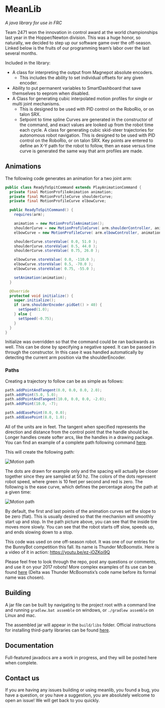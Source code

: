 # MeanLib
*A java library for use in FRC*

Team 2471 won the innovation in control award at the world championships last year in the Hopper/Newton division. This was a huge honor, 
so naturally, we decided to step up our software game over the off-season. Linked below is the fruits of our programming team’s 
labor over the last several months.

Included in the library:

* A class for interpreting the output from Magnepot absolute encoders.
  *  This includes the ability to set individual offsets for any given encoder.
* Ability to put permanent variables to SmartDashboard that save themselves to eeprom when disabled.
* A Class for generating cubic interpolated motion profiles for single or multi joint mechanisms.
  * This is designed to be used with PID control on the RoboRio, or on talon SRX. 
  * Setpoint to time spline Curves are generated in the constructor of the command, and 
  exact values are looked up from the robot time each cycle.
A class for generating cubic skid-steer trajectories for autonomous robot navigation. 
This is designed to be used with PID control on the RoboRio, or on talon SRX. 
Key points are entered to define an X-Y path for the robot to follow, 
then an ease versus time curve is generated the same way that arm profiles are made.

## Animations

The following code generates an animation for a two joint arm:
```java
public class ReadyToSpitCommand extends PlayAnimationCommand {
  private final MotionProfileAnimation animation;
  private final MotionProfileCurve shoulderCurve;
  private final MotionProfileCurve elbowCurve;

  public ReadyToSpitCommand() {
    requires(arm);

    animation = new MotionProfileAnimation();
    shoulderCurve = new MotionProfileCurve( arm.shoulderController, animation );
    elbowCurve = new MotionProfileCurve( arm.elbowController, animation );

    shoulderCurve.storeValue( 0.0, 51.0 );
    shoulderCurve.storeValue( 0.5, 44.0 );
    shoulderCurve.storeValue( 0.75, 26.0 );

    elbowCurve.storeValue( 0.0, -110.0 );
    elbowCurve.storeValue( 0.5, -70.0 );
    elbowCurve.storeValue( 0.75, -55.0 );

    setAnimation(animation);
  }

  @Override
  protected void initialize() {
    super.initialize();
    if (arm.shoulderEncoder.pidGet() > 40) {
      setSpeed(1.0);
    } else {
      setSpeed(-0.75);
    }
  }
}
```

Initialize was overridden so that the command could be ran backwards as well.  This can be done by specifying a negative speed.
It can be passed in through the constructor.  In this case it was handled automatically by detecting the current arm position 
via the shoulderEncoder.

### Paths

Creating a trajectory to follow can be as simple as follows:
```java
path.addPointAndTangent(0.0, 0.0, 0.0, 2.0);
path.addPoint(5.0, 5.0);
path.addPointAndTangent(10.0, 0.0, 0.0, -2.0);
path.addPoint(10.0, -7);

path.addEasePoint(0.0, 0.0);
path.addEasePoint(8.0, 1.0);
```

All of the units are in feet.  The tangent when specified represents the direction and distance from the control point that the
handle should be.  Longer handles create softer arcs, like the handles in a drawing package.
You can find an example of a complete path following command [here](https://github.com/TeamMeanMachine/2016BunnyBot/blob/master/Delta/src/main/java/org/team2471/bunnybot/autonomouscommands/DriveArroundCanLeft.java).

This will create the following path:

![Motion path](https://ipfs.pics/ipfs/QmSsspmJQjQhkDp1anz23vPTnLxtseWU1smFELEEvyei73)

The dots are drawn for example only and the spacing will actually be closer together since they are sampled at 50 hz.  The colors of the dots represent robot speed, where green is 10 feet per second and red is zero.
The following is the ease curve, which defines the percentage along the path at a given time:

![Motion path](https://ipfs.pics/ipfs/QmZaRBZRQtWHXmHMLASjbh8A5KTL2p3Eh8cYVZ9YhkxPdD)

By default, the first and last points of the animation curves set the slope to be zero (flat).  This is usually desired so that
the mechanism will smoothly start up and stop.  In the path picture above, you can see that the inside tire moves more slowly.
You can see that the robot starts off slow, speeds up, and ends slowing down to a stop.

This code was used on one off-season robot. It was one of our entries for the BunnyBot competition this fall.
Its name is Thunder McBoomstix. Here is a video of it in action:
https://youtu.be/ez-iOZKoi9Q

Please feel free to look through the repo, post any questions or comments, and use it on your 2017 robots!
More complex examples of its use can be found [here](https://github.com/TeamMeanMachine/2016BunnyBot/tree/master/Delta) 
(Delta was Thunder McBoomstix’s code name before its formal name was chosen).

## Building

A jar file can be built by navigating to the project root with a command line and 
running `gradlew.bat assemble` on windows, or `./gradlew assemble` on Linux and mac.

The assembled jar will appear in the `build/libs` folder.
Official instructions for installing third-party libraries can be found [here](https://wpilib.screenstepslive.com/s/4485/m/13503/l/682619-3rd-party-libraries).

## Documentation

Full-featured javadocs are a work in progress, and they will be posted here when complete.

## Contact us

If you are having any issues building or using meanlib, you found a bug, you have a question, or you have a suggestion, you are 
absolutely welcome to open an issue! We will get back to you quickly.
